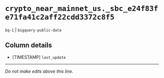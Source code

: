 # `crypto_near_mainnet_us._sbc_e24f83fe71fa41c2aff22cdd3372c8f5`
`bq-1` | `bigquery-public-data`

## Column details
* [TIMESTAMP] `last_update`

-------------------------------------------------------------------------------
*Do not make edits above this line.*
